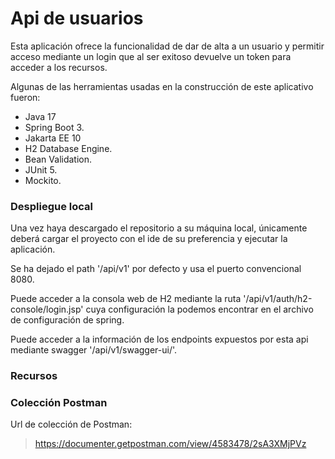# Api de usuarios

Esta aplicación ofrece la funcionalidad de dar de alta a un usuario
y permitir acceso mediante un login que al ser exitoso devuelve
un token para acceder a los recursos.

Algunas de las herramientas usadas en la construcción de
este aplicativo fueron:

- Java 17
- Spring Boot 3.
- Jakarta EE 10
- H2 Database Engine.
- Bean Validation.
- JUnit 5.
- Mockito.

### Despliegue local

Una vez haya descargado el repositorio a su máquina local, únicamente deberá
cargar el proyecto con el ide de su preferencia y ejecutar la aplicación.

Se ha dejado el path '/api/v1' por defecto y usa el puerto convencional 8080.

Puede acceder a la consola web de H2 mediante la ruta '/api/v1/auth/h2-console/login.jsp'
cuya configuración la podemos encontrar en el archivo de configuración de spring.

Puede acceder a la información de los endpoints expuestos por esta api mediante swagger
'/api/v1/swagger-ui/'.

### Recursos

### <i class="ti ti-brand-pushover"></i> Colección Postman

Url de colección de Postman:

> <i class="ti ti-external-link"></i> [https://documenter.getpostman.com/view/4583478/2sA3XMjPVz
](https://documenter.getpostman.com/view/4583478/2sA3XMjPVz
)